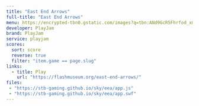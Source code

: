 ```yaml
---
title: "East End Arrows"
full-title: "East End Arrows"
menu: https://encrypted-tbn0.gstatic.com/images?q=tbn:ANd9GcR5Fhrfod_xmy9FCwuN8sICKKHvaZwQBOfY1w&s
developer: PlayJam
brand: PlayJam
service: playjam
scores:
  sort: score
  reverse: true
  filter: "item.game == page.slug"
links:
  - title: Play
    url: "https://flashmuseum.org/east-end-arrows/"
files:
 - "https://stb-gaming.github.io/sky/eea/app.js"
 - "https://stb-gaming.github.io/sky/eea/app.swf"
---
```


